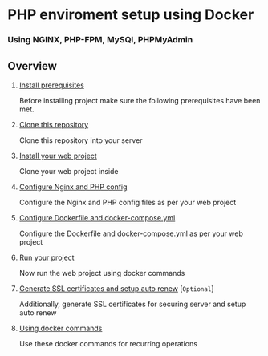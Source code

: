 # PHP enviroment setup using Docker
### Using NGINX, PHP-FPM, MySQl, PHPMyAdmin

## Overview

1. [Install prerequisites](#install-prerequisites)

    Before installing project make sure the following prerequisites have been met.

2. [Clone this repository](#clone-this-repository)

    Clone this repository into your server

3. [Install your web project](#install-your-web-project)

    Clone your web project inside

4. [Configure Nginx and PHP config](#configure-nginx-php-config)

    Configure the Nginx and PHP config files as per your web project
    
5. [Configure Dockerfile and docker-compose.yml](#configure-docker)

    Configure the Dockerfile and docker-compose.yml as per your web project

6. [Run your project](#run-your-project)

    Now run the web project using docker commands
    
7. [Generate SSL certificates and setup auto renew](#generate-ssl) [`Optional`]

    Additionally, generate SSL certificates for securing server and setup auto renew

8. [Using docker commands](#using-docker-commands)

    Use these docker commands for recurring operations